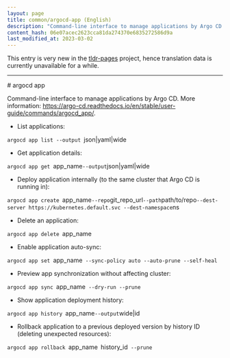 ```yaml
---
layout: page
title: common/argocd-app (English)
description: "Command-line interface to manage applications by Argo CD."
content_hash: 06e07acec2623cca81da274370e6835272586d9a
last_modified_at: 2023-03-02
---
```


This entry is very new in the [tldr-pages](https://github.com/tldr-pages/tldr) project, hence translation data is currently unavailable for a while.

<hr># argocd app

Command-line interface to manage applications by Argo CD.
More information: <https://argo-cd.readthedocs.io/en/stable/user-guide/commands/argocd_app/>.

- List applications:

`argocd app list --output `<span class="tldr-var badge badge-pill bg-dark-lm bg-white-dm text-white-lm text-dark-dm font-weight-bold">json|yaml|wide</span>` `

- Get application details:

`argocd app get `<span class="tldr-var badge badge-pill bg-dark-lm bg-white-dm text-white-lm text-dark-dm font-weight-bold">app_name</span>` --output `<span class="tldr-var badge badge-pill bg-dark-lm bg-white-dm text-white-lm text-dark-dm font-weight-bold">json|yaml|wide</span>

- Deploy application internally (to the same cluster that Argo CD is running in):

`argocd app create `<span class="tldr-var badge badge-pill bg-dark-lm bg-white-dm text-white-lm text-dark-dm font-weight-bold">app_name</span>` --repo `<span class="tldr-var badge badge-pill bg-dark-lm bg-white-dm text-white-lm text-dark-dm font-weight-bold">git_repo_url</span>` --path `<span class="tldr-var badge badge-pill bg-dark-lm bg-white-dm text-white-lm text-dark-dm font-weight-bold">path/to/repo</span>` --dest-server https://kubernetes.default.svc --dest-namespace `<span class="tldr-var badge badge-pill bg-dark-lm bg-white-dm text-white-lm text-dark-dm font-weight-bold">ns</span>

- Delete an application:

`argocd app delete `<span class="tldr-var badge badge-pill bg-dark-lm bg-white-dm text-white-lm text-dark-dm font-weight-bold">app_name</span>

- Enable application auto-sync:

`argocd app set `<span class="tldr-var badge badge-pill bg-dark-lm bg-white-dm text-white-lm text-dark-dm font-weight-bold">app_name</span>` --sync-policy auto --auto-prune --self-heal`

- Preview app synchronization without affecting cluster:

`argocd app sync `<span class="tldr-var badge badge-pill bg-dark-lm bg-white-dm text-white-lm text-dark-dm font-weight-bold">app_name</span>` --dry-run --prune`

- Show application deployment history:

`argocd app history `<span class="tldr-var badge badge-pill bg-dark-lm bg-white-dm text-white-lm text-dark-dm font-weight-bold">app_name</span>` --output `<span class="tldr-var badge badge-pill bg-dark-lm bg-white-dm text-white-lm text-dark-dm font-weight-bold">wide|id</span>

- Rollback application to a previous deployed version by history ID (deleting unexpected resources):

`argocd app rollback `<span class="tldr-var badge badge-pill bg-dark-lm bg-white-dm text-white-lm text-dark-dm font-weight-bold">app_name</span>` `<span class="tldr-var badge badge-pill bg-dark-lm bg-white-dm text-white-lm text-dark-dm font-weight-bold">history_id</span>` --prune`
